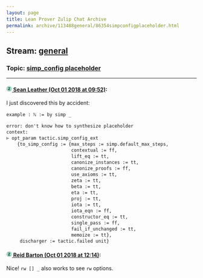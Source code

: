 ```yaml
---
layout: page
title: Lean Prover Zulip Chat Archive 
permalink: archive/113488general/86354simpconfigplaceholder.html
---
```


## Stream: [general](index.html)
### Topic: [simp_config placeholder](86354simpconfigplaceholder.html)

---

#### [![Click to go to Zulip](../../assets/img/zulip2.png) Sean Leather (Oct 01 2018 at 09:52)](https://leanprover.zulipchat.com/#narrow/stream/113488-general/topic/simp_config%20placeholder/near/134955856):
I just discovered this by accident:

```lean
example : ℕ := by simp _
```

```lean
error: don't know how to synthesize placeholder
context:
⊢ opt_param tactic.simp_config_ext
    {to_simp_config := {max_steps := simp.default_max_steps,
                        contextual := ff,
                        lift_eq := tt,
                        canonize_instances := tt,
                        canonize_proofs := ff,
                        use_axioms := tt,
                        zeta := tt,
                        beta := tt,
                        eta := tt,
                        proj := tt,
                        iota := tt,
                        iota_eqn := ff,
                        constructor_eq := tt,
                        single_pass := ff,
                        fail_if_unchanged := tt,
                        memoize := tt},
     discharger := tactic.failed unit}
```

#### [![Click to go to Zulip](../../assets/img/zulip2.png) Reid Barton (Oct 01 2018 at 12:14)](https://leanprover.zulipchat.com/#narrow/stream/113488-general/topic/simp_config%20placeholder/near/134961539):
Nice! `rw [] _` also works to see `rw` options.

